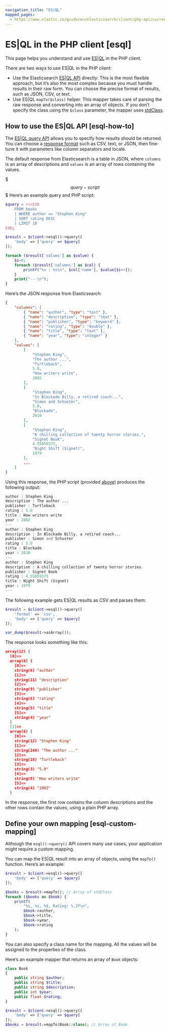 ```yaml
---
navigation_title: "ES|QL"
mapped_pages:
  - https://www.elastic.co/guide/en/elasticsearch/client/php-api/current/esql.html
---
```


# ES|QL in the PHP client [esql]


This page helps you understand and use [ES|QL](docs-content://explore-analyze/query-filter/languages/esql.md) in the PHP client.

There are two ways to use ES|QL in the PHP client:

* Use the Elasticsearch [ES|QL API](https://www.elastic.co/docs/api/doc/elasticsearch/group/endpoint-esql) directly: This is the most flexible approach, but it’s also the most complex because you must handle results in their raw form. You can choose the precise format of results, such as JSON, CSV, or text.
* Use ES|QL `mapTo($class)` helper. This mapper takes care of parsing the raw response and converting into an array of objects. If you don’t specify the class using the `$class` parameter, the mapper uses [stdClass](https://www.php.net/manual/en/class.stdclass.php).


## How to use the ES|QL API [esql-how-to]

The [ES|QL query API](https://www.elastic.co/docs/api/doc/elasticsearch/group/endpoint-esql) allows you to specify how results should be returned. You can choose a [response format](docs-content://explore-analyze/query-filter/languages/esql-rest.md#esql-rest-format) such as CSV, text, or JSON, then fine-tune it with parameters like column separators and locale.

The default response from Elasticsearch is a table in JSON, where `columns` is an array of descriptions and `values` is an array of rows containing the values.

$$$query-script$$$
Here’s an example query and PHP script:

```php
$query = <<<EOD
    FROM books
    | WHERE author == "Stephen King"
    | SORT rating DESC
    | LIMIT 10
EOD;

$result = $client->esql()->query([
    'body' => ['query' => $query]
]);

foreach ($result['values'] as $value) {
    $i=0;
    foreach ($result['columns'] as $col) {
        printf("%s : %s\n", $col['name'], $value[$i++]);
    }
    print("---\n");
}
```

Here’s the JSON response from Elasticsearch:

```json
{
    "columns": [
        { "name": "author", "type": "text" },
        { "name": "description", "type": "text" },
        { "name": "publisher", "type": "keyword" },
        { "name": "rating", "type": "double" },
        { "name": "title", "type": "text" },
        { "name": "year", "type": "integer" }
    ],
    "values": [
        [
            "Stephen King",
            "The author ...",
            "Turtleback",
            5.0,
            "How writers write",
            2002
        ],
        [
            "Stephen King",
            "In Blockade Billy, a retired coach...",
            "Simon and Schuster",
            5.0,
            "Blockade",
            2010
        ],
        [
            "Stephen King",
            "A chilling collection of twenty horror stories.",
            "Signet Book",
            4.55859375,
            "Night Shift (Signet)",
            1979
        ],
        ...
    ]
}
```

Using this response, the PHP script (provided [above](#query-script)) produces the following output:

```php
author : Stephen King
description : The author ...
publisher : Turtleback
rating : 5.0
title : How writers write
year : 2002
---
author : Stephen King
description : In Blockade Billy, a retired coach...
publisher : Simon and Schuster
rating : 5.0
title : Blockade
year : 2010
---
author : Stephen King
description : A chilling collection of twenty horror stories.
publisher : Signet Book
rating : 4.55859375
title : Night Shift (Signet)
year : 1979
---
```

The following example gets ES|QL results as CSV and parses them:

```php
$result = $client->esql()->query([
    'format' => 'csv',
    'body' => ['query' => $query]
]);

var_dump($result->asArray());
```

The response looks something like this:

```json
array(12) {
  [0]=>
  array(6) {
    [0]=>
    string(6) "author"
    [1]=>
    string(11) "description"
    [2]=>
    string(9) "publisher"
    [3]=>
    string(6) "rating"
    [4]=>
    string(5) "title"
    [5]=>
    string(4) "year"
  }
  [1]=>
  array(6) {
    [0]=>
    string(12) "Stephen King"
    [1]=>
    string(249) "The author ..."
    [2]=>
    string(18) "Turtleback"
    [3]=>
    string(3) "5.0"
    [4]=>
    string(8) "How writers write"
    [5]=>
    string(4) "2002"
  }
```

In the response, the first row contains the column descriptions and the other rows contain the values, using a plain PHP array.


## Define your own mapping [esql-custom-mapping]

Although the `esql()->query()` API covers many use cases, your application might require a custom mapping.

You can map the ES|QL result into an array of objects, using the `mapTo()` function. Here’s an example:

```php
$result = $client->esql()->query([
    'body' => ['query' => $query]
]);

$books = $result->mapTo(); // Array of stdClass
foreach ($books as $book) {
    printf(
        "%s, %s, %d, Rating: %.2f\n",
        $book->author,
        $book->title,
        $book->year,
        $book->rating
    );
}
```

You can also specify a class name for the mapping. All the values will be assigned to the properties of the class.

Here’s an example mapper that returns an array of `Book` objects:

```php
class Book
{
    public string $author;
    public string $title;
    public string $description;
    public int $year;
    public float $rating;
}

$result = $client->esql()->query([
    'body' => ['query' => $query]
]);
$books = $result->mapTo(Book::class); // Array of Book
```

